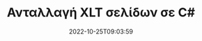 ---
############################# Static ############################
layout: "auto-gen-merger"
date: 2022-10-25T09:03:59
draft: false
otherformats: ott pdf pps ppsx ppt pptx rtf tex vdx vsdm vsdx vssm vssx vstm vstx vsx

############################# Head ############################
head_title: "Ανταλλαγή και ανταλλαγή σελίδων XLT σε C#"
head_description: "Ανταλλαγή και ανταλλαγή θέσεων δύο σελίδων σε ένα αρχείο XLT στο C# χρησιμοποιώντας το API συγχώνευσης εγγράφων."

############################# Header ############################
title: "Ανταλλαγή XLT σελίδων σε C#"
description: "Αλλάξτε XLT σελίδες με μερικές γραμμές κώδικα .NET."
bg_image: "https://cms.admin.containerize.com/templates/aspose/App_Themes/V3/images/bg/header1.png"
bg_overlay: false
button:
    enable: true
    icon: "fas fa-arrow-down"
    label: "Κατεβάστε δωρεάν δοκιμή"
    link: "https://downloads.groupdocs.com/merger/net"

############################# SubMenu ############################
submenu:
    enable: true

    left:
        img_alt: "GroupDocs.Merger for .NET"
        image: "https://cms.admin.containerize.com/templates/groupdocs/images/product-logos/90x90-noborder/groupdocs-merger-net.png"
        product: "GroupDocs.Merger"
        platform: ".NET"

    middle:
        button:

            # button loop
            - link: "https://apireference.groupdocs.com/merger/net"
              text: "Αναφορά API"

            # button loop
            - link: "https://github.com/groupdocs-merger"
              text: "Παραδείγματα κώδικα"

            # button loop
            - link: "https://products.groupdocs.app/merger/family"
              text: "Live Demos"

            # button loop
            - link: "https://purchase.groupdocs.com/pricing/merger/net"
              text: "Τιμολόγηση"

    right:
        link_download: "https://downloads.groupdocs.com/merger"
        link_learn: "https://docs.groupdocs.com/merger/net"
        link_buy: "https://purchase.groupdocs.com"

############################# About ############################
about:
    enable: true
    title: "Σχετικά με το API GroupDocs.Merger for .NET"
    content: |
        Το [GroupDocs.Merger for .NET](/el/merger/net/) προσφέρει μια απλή λύση για ασφαλή συγχώνευση και διαχωρισμό μεταξύ ενός ευρέος φάσματος μορφών εγγράφων, όπως PDF, Microsoft Office (Word, Excel, PowerPoint , OneNote), OpenDocument, HTML, εικόνες και πολλά άλλα σε εφαρμογές .NET. Προσθέτοντας μερικές μόνο γραμμές του κώδικα, εκτελέστε πολλές λειτουργίες εγγράφου, όπως μετακίνηση, αφαίρεση, περιστροφή, εναλλαγή, εξαγωγή ή αλλαγή του προσανατολισμού των σελίδων στα έγγραφα. Το API συγχώνευσης εγγράφων υποστηρίζει επίσης την προεπισκόπηση σελίδων εγγράφων ως εικόνα για την ανάλυση της δομής, της μορφοποίησης και του περιεχομένου του εγγράφου στη σελίδα.
        
        Το GroupDocs.Merger API είναι μια σωστή επιλογή για εταιρικές λύσεις που χρειάζονται δυνατότητες εναλλαγής σελίδων αρχείων. Αυτά τα API υποστηρίζονται καλά σε όλα τα μεγάλα λειτουργικά συστήματα και πλατφόρμες, συμπεριλαμβανομένου του .NET Framework, .NET Standard, .NET Core, Mono.

############################# Steps ############################
steps:
    enable: true
    title_left: "Ανταλλαγή XLT σελίδων αρχείου στο .NET"
    content_left: |
        [GroupDocs.Merger for .NET](/el/merger/net/) διευκολύνει τους προγραμματιστές του C# να ανταλλάξουν σελίδες σε ένα αρχείο XLT εφαρμόζοντας μερικά εύκολα βήματα .
        
        * Εκκινήστε τις **Επιλογές ανταλλαγής** για να καθορίσετε αριθμούς σελίδων προς ανταλλαγή.
        * Δημιουργήστε νέα παρουσία του **Merger** και περάστε τη διαδρομή του εγγράφου προέλευσης ως παράμετρο κατασκευής.
        * Καλέστε το **SwapPages** και περάστε το αντικείμενο **SwapOptions**.
        * Καλέστε **Save** και καθορίστε τη διαδρομή αρχείου για να αποθηκεύσετε το έγγραφο που προκύπτει.

    title_right: "Απαιτήσεις συστήματος"
    content_right: |
        Τα API GroupDocs.Merger for .NET υποστηρίζονται σε όλες τις μεγάλες πλατφόρμες και λειτουργικά συστήματα. Πριν εκτελέσετε τον παρακάτω κώδικα, βεβαιωθείτε ότι έχετε εγκαταστήσει τις ακόλουθες προϋποθέσεις στο σύστημά σας.

        * Λειτουργικά συστήματα: Microsoft Windows, Linux, MacOS
        * Περιβάλλοντα Ανάπτυξης: Visual Studio, Xamarin, MonoDevelop
        * πλαίσια: .NET Framework, .NET Standard, .NET Core, Mono
        * Κατεβάστε την πιο πρόσφατη έκδοση του GroupDocs.Merger for .NET από το [NuGet](https://www.nuget.org/packages/groupdocs.merger)
         
    code: |
     {{% merger/additional-styles %}}
     {{< merger/code-merger title="Πώς να ανταλλάξετε σελίδες αρχείου XLT χρησιμοποιώντας παράδειγμα κώδικα C#">}}

        ```csharp    
        // Ανταλλάξτε XLT σελίδες αρχείου χρησιμοποιώντας το GroupDocs.Merger API
        int pageNumber1 = 6;
        int pageNumber2 = 1;

        // Εκκινήστε την κλάση SwapOptions για να καθορίσετε αριθμούς σελίδων προς εναλλαγή
        SwapOptions swapOptions = new SwapOptions(pageNumber2, pageNumber1);

        // Άμεση συγχώνευση με το έγγραφο εισαγωγής XLT
        using (Merger merger = new Merger("input.xlt"))
          {
            // Καλέστε τη μέθοδο SwapPages και μεταβιβάστε το αντικείμενο SwapOptions σε αυτήν
            merger.SwapPages(swapOptions);
    
            // Καλέστε τη μέθοδο Save και περάστε την επιθυμητή διαδρομή αρχείου για να αποθηκεύσετε το έγγραφο εξόδου
            merger.Save("output.xlt");
          }
        ```
     {{< /merger/code-merger >}}

############################# Demos ############################
demos:
    enable: true
    title: "Ζωντανές επιδείξεις - Ανταλλαγή XLT σελίδων αρχείων στο Διαδίκτυο"
    content: |
       Ανταλλάξτε σελίδες αρχείου XLT αυτήν τη στιγμή, μεταβαίνοντας στον ιστότοπο [GroupDocs.Merger Live Demos](https://products.groupdocs.app/splitter/swap-pages/xlt).
       Η ζωντανή επίδειξη έχει τα ακόλουθα πλεονεκτήματα.
        
############################# About Formats ############################
about_formats:
    enable: true

############################# More Formats ############################
more_formats:
    enable: true
    title: "Ανταλλαγή σελίδων άλλων μορφών αρχείων"
    content: |
        Το API συγχώνευσης και διαίρεσης εγγράφων του .NET για μορφές αρχείων και εικόνες. Αλλάξτε μερικές από τις δημοφιλείς μορφές αρχείων όπως αναφέρεται παρακάτω.

############################# Back to top ###############################
back_to_top:
    enable: true
---